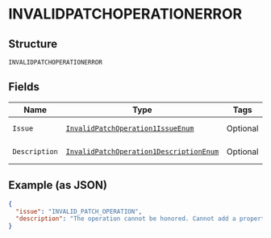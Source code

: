 
# INVALIDPATCHOPERATIONERROR

## Structure

`INVALIDPATCHOPERATIONERROR`

## Fields

| Name | Type | Tags | Description | Getter | Setter |
|  --- | --- | --- | --- | --- | --- |
| `Issue` | [`InvalidPatchOperation1IssueEnum`](../../doc/models/invalid-patch-operation-1-issue-enum.md) | Optional | - | InvalidPatchOperation1IssueEnum getIssue() | setIssue(InvalidPatchOperation1IssueEnum issue) |
| `Description` | [`InvalidPatchOperation1DescriptionEnum`](../../doc/models/invalid-patch-operation-1-description-enum.md) | Optional | - | InvalidPatchOperation1DescriptionEnum getDescription() | setDescription(InvalidPatchOperation1DescriptionEnum description) |

## Example (as JSON)

```json
{
  "issue": "INVALID_PATCH_OPERATION",
  "description": "The operation cannot be honored. Cannot add a property that's already present, use replace. Cannot remove a property thats not present, use add. Cannot replace a property thats not present, use add."
}
```

